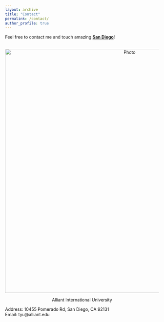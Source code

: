 ```yaml
---
layout: archive
title: "Contact"
permalink: /contact/
author_profile: true
---
```


Feel free to contact me and touch amazing **[San Diego](https://goo.gl/maps/vLdF1tvRFvhTSfho8)**!

<p align="center">
  <img src="https://aliceyu68.github.io/tongjie-yu.github.io/images/WechatIMG482.jpeg?raw=true" alt="Photo" style="width:800px;"/>
</p>
<p align="center">
 Alliant International University
</p>
Address: 10455 Pomerado Rd, San Diego, CA 92131 <br>
Email: tyu@alliant.edu

